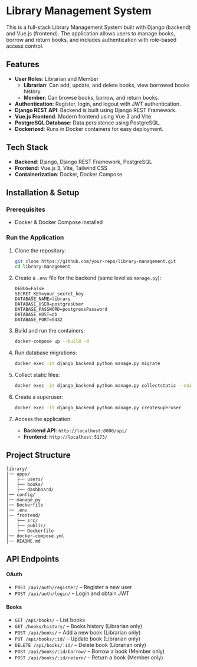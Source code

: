 # Library Management System

This is a full-stack Library Management System built with Django (backend) and Vue.js (frontend). The application allows users to manage books, borrow and return books, and includes authentication with role-based access control.

## Features

- **User Roles**: Librarian and Member
  - **Librarian**: Can add, update, and delete books, view borrowed books history.
  - **Member**: Can browse books, borrow, and return books.
- **Authentication**: Register, login, and logout with JWT authentication.
- **Django REST API**: Backend is built using Django REST Framework.
- **Vue.js Frontend**: Modern frontend using Vue 3 and Vite.
- **PostgreSQL Database**: Data persistence using PostgreSQL.
- **Dockerized**: Runs in Docker containers for easy deployment.

## Tech Stack

- **Backend**: Django, Django REST Framework, PostgreSQL
- **Frontend**: Vue.js 3, Vite, Tailwind CSS
- **Containerization**: Docker, Docker Compose

## Installation & Setup

### Prerequisites

- Docker & Docker Compose installed

### Run the Application

1. Clone the repository:

   ```sh
   git clone https://github.com/your-repo/library-management.git
   cd library-management
   ```

2. Create a `.env` file for the backend (same level as `manage.py`):

   ```env
   DEBUG=False
   SECRET_KEY=your_secret_key
   DATABASE_NAME=library
   DATABASE_USER=postgresUser
   DATABASE_PASSWORD=postgressPassword
   DATABASE_HOST=db
   DATABASE_PORT=5432
   ```

3. Build and run the containers:

   ```sh
   docker-compose up --build -d
   ```

4. Run database migrations:

   ```sh
   docker exec -it django_backend python manage.py migrate
   ```

5. Collect static files:

   ```sh
   docker exec -it django_backend python manage.py collectstatic --noinput
   ```

6. Create a superuser:

   ```sh
   docker exec -it django_backend python manage.py createsuperuser
   ```

7. Access the application:

   - **Backend API**: `http://localhost:8000/api/`
   - **Frontend**: `http://localhost:5173/`

## Project Structure

```
library/
│── apps/
│   ├── users/
│   ├── books/
│   ├── dashboard/
│── config/
│── manage.py
│── Dockerfile
│── .env
│── frontend/
│   ├── src/
│   ├── public/
│   ├── Dockerfile
│── docker-compose.yml
│── README.md
```

## API Endpoints

#### OAuth
- `POST /api/auth/register/` – Register a new user 
- `POST /api/auth/login/` – Login and obtain JWT

#### Books
- `GET /api/books/` – List books
- `GET /books/history/` – Books history (Librarian only)
- `POST /api/books/` – Add a new book (Librarian only)
- `PUT /api/books/:id/` – Update book (Librarian only)
- `DELETE /api/books/:id/` – Delete book (Librarian only)
- `POST /api/books/:id/borrow/` – Borrow a book (Member only)
- `POST /api/books/:id/return/` – Return a book (Member only)

